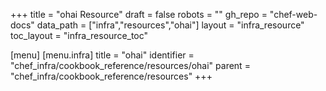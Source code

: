 +++
title = "ohai Resource"
draft = false
robots = ""
gh_repo = "chef-web-docs"
data_path = ["infra","resources","ohai"]
layout = "infra_resource"
toc_layout = "infra_resource_toc"

[menu]
  [menu.infra]
    title = "ohai"
    identifier = "chef_infra/cookbook_reference/resources/ohai"
    parent = "chef_infra/cookbook_reference/resources"
+++

<!-- The contents of this page are automatically generated from the ohai.yaml file in the data directory. -->
<!-- To suggest a change, edit the https://github.com/chef/chef/blob/main/lib/chef/resource/ohai.rb file
      and submit a pull request to the https://github.com/chef/chef repository. -->
